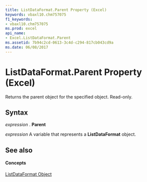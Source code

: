 ```yaml
---
title: ListDataFormat.Parent Property (Excel)
keywords: vbaxl10.chm757075
f1_keywords:
- vbaxl10.chm757075
ms.prod: excel
api_name:
- Excel.ListDataFormat.Parent
ms.assetid: 7b94c2cd-0613-3c4d-c294-817cb043cd9a
ms.date: 06/08/2017
---
```



# ListDataFormat.Parent Property (Excel)

Returns the parent object for the specified object. Read-only.


## Syntax

 _expression_ . **Parent**

 _expression_ A variable that represents a **ListDataFormat** object.


## See also


#### Concepts


[ListDataFormat Object](listdataformat-object-excel.md)

